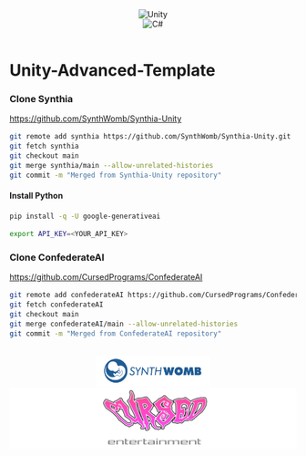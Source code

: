 <div align="center"> 
  <img alt="Unity" src="https://img.shields.io/badge/unity%20-%23323330.svg?&style=for-the-badge&logo=unity&logoColor=white"/>  
</div>
<div align="center">
  <img alt="C#" src="https://img.shields.io/badge/C%23-%23323330.svg?&style=for-the-badge&logo=csharp&logoColor=white"/> 
</div>
<br>

# Unity-Advanced-Template

### Clone Synthia
https://github.com/SynthWomb/Synthia-Unity
```bash
git remote add synthia https://github.com/SynthWomb/Synthia-Unity.git
git fetch synthia
git checkout main
git merge synthia/main --allow-unrelated-histories
git commit -m "Merged from Synthia-Unity repository"
```
#### Install Python
```bash
pip install -q -U google-generativeai
```
```bash
export API_KEY=<YOUR_API_KEY>
```
### Clone ConfederateAI
https://github.com/CursedPrograms/ConfederateAI
```bash
git remote add confederateAI https://github.com/CursedPrograms/ConfederateAI.git
git fetch confederateAI
git checkout main
git merge confederateAI/main --allow-unrelated-histories
git commit -m "Merged from ConfederateAI repository"
```
<br>

<div align="center">
<a href="https://github.com/SynthWomb" target="_blank" align="center">
    <img src="https://github.com/SynthWomb/synth.womb/blob/main/logos/synthwomb07.png"
        alt="SynthWomb" style="width:200px;"/>
</a>

<a href="https://cursed-entertainment.itch.io/" target="_blank">
    <img src="https://github.com/CursedPrograms/cursedentertainment/raw/main/images/logos/logo-wide-grey.png"
        alt="CursedEntertainment Logo">
</a>
